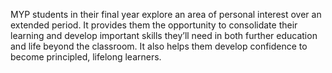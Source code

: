 MYP students in their final year explore an area of personal interest over an extended period. It provides them the opportunity to consolidate their learning and develop important skills they’ll need in both further education and life beyond the classroom. It also helps them develop confidence to become principled, lifelong learners.
